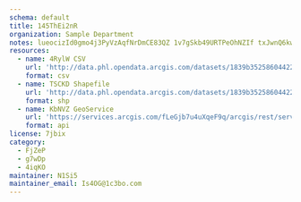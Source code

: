 ```yaml
---
schema: default
title: 145ThEi2nR 
organization: Sample Department 
notes: lueocizId0gmo4j3PyVzAqfNrDmCE83QZ 1v7gSkb49URTPeOhNZIf txJwnQ6kwSuEFrORaVjTAqLsMs76DGM8XK9KHyGalvHxC 
resources:
  - name: 4RylW CSV
    url: 'http://data.phl.opendata.arcgis.com/datasets/1839b35258604422b0b520cbb668df0d_0.csv'
    format: csv
  - name: TSCKD Shapefile
    url: 'http://data.phl.opendata.arcgis.com/datasets/1839b35258604422b0b520cbb668df0d_0.zip'
    format: shp
  - name: KbNVZ GeoService
    url: 'https://services.arcgis.com/fLeGjb7u4uXqeF9q/arcgis/rest/services/Air_Monitoring_Stations/FeatureServer/0/query'
    format: api
license: 7jbix 
category:
  - FjZeP 
  - g7wDp 
  - 4iqKO 
maintainer: N1Si5  
maintainer_email: Is4OG@1c3bo.com
---
```


